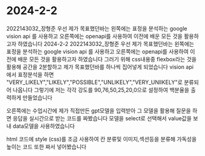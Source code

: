 # 2024-2-2
2022143032_장형준
우선 제가 목표했던바는 왼쪽에는 표정을 분석하는 google vision api 를 사용하고 오른쪽에는 openapi를 사용하여 이전에 배운 모든 것을 활용하고자 하였습니다 2024-2-2
2022143032_장형준
우선 제가 목표했던바는 왼쪽에는 표정을 분석하는 google vision api 를 사용하고 오른쪽에는 openapi를 사용하여 이전에 배운 모든 것을 활용하고자 하였습니다
그러기 위해 css내용중 flexbox라는 것을 활용해 공간을 2분할하고 제가 목표했던바를 하나씩 집어넣게 되었습니다
vision api 에서 표정분석을 하면 "VERY_LIKELY","LIKELY","POSSIBLE","UNLIKELY","VERY_UNlIKELY"로 분류되어 나옵니다
그렇기에 저는 각각 강도를 90,76,50,25,20,0으로 설정하여 백분율을 출력하게 만들었습니다


오른쪽에는 수업시간에 제가 직접만든 gpt모델을 입력받아 그 모델을 활용해 질문을 하면 응답을 실시간으로 받는 코드를 짜봤습니다 모델을 select로 선택해서 value값을 보내 data모델을 사용하였습니다

html 코드에 style (css)를 조금 사용하여 칸 분류및 이미지,섹션등을 분류해 가독성을 높이는 코드 또한 짜서 넣어봤습니다

